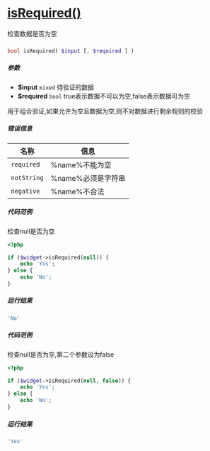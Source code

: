 [isRequired()](http://twinh.github.io/widget/api/isRequired)
============================================================

检查数据是否为空

### 
```php
bool isRequired( $input [, $required ] )
```

##### 参数
* **$input** `mixed` 待验证的数据
* **$required** `bool` true表示数据不可以为空,false表示数据可为空


用于组合验证,如果允许为空且数据为空,则不对数据进行剩余规则的校验

##### 错误信息
| **名称**              | **信息**                                                       | 
|-----------------------|----------------------------------------------------------------|
| `required`            | %name%不能为空                                                 |
| `notString`           | %name%必须是字符串                                             |
| `negative`            | %name%不合法                                                   |


##### 代码范例
检查null是否为空
```php
<?php

if ($widget->isRequired(null)) {
    echo 'Yes';
} else {
    echo 'No';
}
```
##### 运行结果
```php
'No'
```
##### 代码范例
检查null是否为空,第二个参数设为false
```php
<?php

if ($widget->isRequired(null, false)) {
    echo 'Yes';
} else {
    echo 'No';
}
```
##### 运行结果
```php
'Yes'
```
